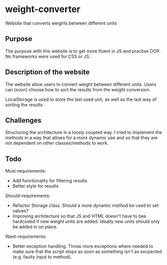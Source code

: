 # weight-converter
Website that converts weights between different units

## Purpose
The purpose with this website is to get more fluent in JS and practise OOP. No frameworks were used for CSS or JS.

## Description of the website
The website allow users to convert weight between different units. Users can (soon) choose how to sort the results from the weight conversion. 

LocalStorage is used to store the last used unit, as well as the last way of sorting the results 

## Challenges
Structuring the architecture in a loosly coupled way. I tried to implement the methods in a way that allows for a more dynamic use and so that they are not dependent on other classes/methods to work.

## Todo
Must-requirements:
* Add functionality for filtering results
* Better style for results

Should-requirements:
* Refactor Storage class. Should a more dynamic method be used to set values?
* Improving architecture so that JS and HTML doesn't have to bee hardcoded if new weight units are added. Ideally new units should only be added in on place.

Want-requirements:
* Better exception handling. Throw more exceptions where needed to make sure that the script stops as soon as something isn't as excpected (e.g. faulty input to method).